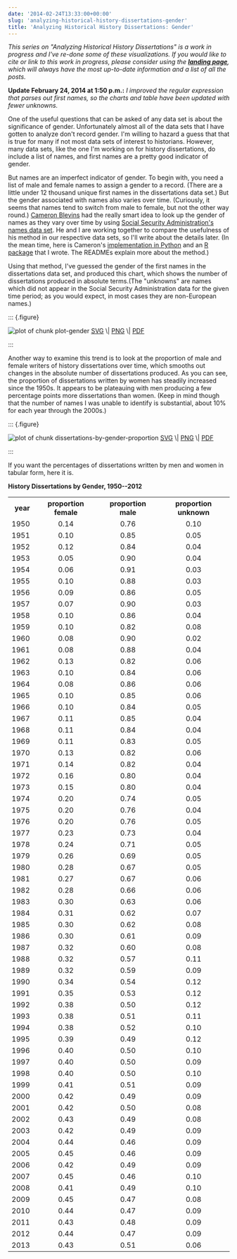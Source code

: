 ```yaml
---
date: '2014-02-24T13:33:00+00:00'
slug: 'analyzing-historical-history-dissertations-gender'
title: 'Analyzing Historical History Dissertations: Gender'
---
```


*This series on "Analyzing Historical History Dissertations" is a work in progress and I've re-done some of these visualizations. If you would like to cite or link to this work in progress, please consider using the **[landing page](http://lincolnmullen.com/research/history-dissertations/)**, which will always have the most up-to-date information and a list of all the posts.*

**Update February 24, 2014 at 1:50 p.m.:** *I improved the regular expression that parses out first names, so the charts and table have been updated with fewer unknowns.*

One of the useful questions that can be asked of any data set is about the significance of gender. Unfortunately almost all of the data sets that I have gotten to analyze don't record gender. I'm willing to hazard a guess that that is true for many if not most data sets of interest to historians. However, many data sets, like the one I'm working on for history dissertations, do include a list of names, and first names are a pretty good indicator of gender.

But names are an imperfect indicator of gender. To begin with, you need a list of male and female names to assign a gender to a record. (There are a little under 12 thousand unique first names in the dissertations data set.) But the gender associated with names also varies over time. (Curiously, it seems that names tend to switch from male to female, but not the other way round.) [Cameron Blevins](http://www.cameronblevins.org/) had the really smart idea to look up the gender of names as they vary over time by using [Social Security Administration's names data set](http://catalog.data.gov/dataset/baby-names-from-social-security-card-applications-national-level-data). He and I are working together to compare the usefulness of his method in our respective data sets, so I'll write about the details later. (In the mean time, here is Cameron's [implementation in Python](https://github.com/cblevins/Gender-ID-By-Time) and an [R package](https://github.com/lmullen/gender) that I wrote. The READMEs explain more about the method.)

Using that method, I've guessed the gender of the first names in the dissertations data set, and produced this chart, which shows the number of dissertations produced in absolute terms.(The "unknowns" are names which did not appear in the Social Security Administration data for the given time period; as you would expect, in most cases they are non-European names.)

::: {.figure}
<p>
<img src="/downloads/historical-dissertations/plot-gender.svg" alt="plot of chunk plot-gender" /> <a href="/downloads/historical-dissertations/plot-gender.svg">SVG</a> \| <a href="/downloads/historical-dissertations/plot-gender.png">PNG</a> \| <a href="/downloads/historical-dissertations/plot-gender.pdf">PDF</a>
</p>
:::

Another way to examine this trend is to look at the proportion of male and female writers of history dissertations over time, which smooths out changes in the absolute number of dissertations produced. As you can see, the proportion of dissertations written by women has steadily increased since the 1950s. It appears to be plateauing with men producing a few percentage points more dissertations than women. (Keep in mind though that the number of names I was unable to identify is substantial, about 10% for each year through the 2000s.)

::: {.figure}
<p>
<img src="/downloads/historical-dissertations/dissertations-by-gender-proportion.svg" alt="plot of chunk dissertations-by-gender-proportion" /> <a href="/downloads/historical-dissertations/dissertations-by-gender-proportion.svg">SVG</a> \| <a href="/downloads/historical-dissertations/dissertations-by-gender-proportion.png">PNG</a> \| <a href="/downloads/historical-dissertations/dissertations-by-gender-proportion.pdf">PDF</a>
</p>
:::

If you want the percentages of dissertations written by men and women in tabular form, here it is.

**History Dissertations by Gender, 1950--2012**

<table>
<tr class="header">
<th style="text-align: right;">
year
</th>
<th style="text-align: center;">
proportion female
</th>
<th style="text-align: center;">
proportion male
</th>
<th style="text-align: center;">
proportion unknown
</th>
</tr>
<tr class="odd">
<td style="text-align: right;">
1950
</td>
<td style="text-align: center;">
0.14
</td>
<td style="text-align: center;">
0.76
</td>
<td style="text-align: center;">
0.10
</td>
</tr>
<tr class="even">
<td style="text-align: right;">
1951
</td>
<td style="text-align: center;">
0.10
</td>
<td style="text-align: center;">
0.85
</td>
<td style="text-align: center;">
0.05
</td>
</tr>
<tr class="odd">
<td style="text-align: right;">
1952
</td>
<td style="text-align: center;">
0.12
</td>
<td style="text-align: center;">
0.84
</td>
<td style="text-align: center;">
0.04
</td>
</tr>
<tr class="even">
<td style="text-align: right;">
1953
</td>
<td style="text-align: center;">
0.05
</td>
<td style="text-align: center;">
0.90
</td>
<td style="text-align: center;">
0.04
</td>
</tr>
<tr class="odd">
<td style="text-align: right;">
1954
</td>
<td style="text-align: center;">
0.06
</td>
<td style="text-align: center;">
0.91
</td>
<td style="text-align: center;">
0.03
</td>
</tr>
<tr class="even">
<td style="text-align: right;">
1955
</td>
<td style="text-align: center;">
0.10
</td>
<td style="text-align: center;">
0.88
</td>
<td style="text-align: center;">
0.03
</td>
</tr>
<tr class="odd">
<td style="text-align: right;">
1956
</td>
<td style="text-align: center;">
0.09
</td>
<td style="text-align: center;">
0.86
</td>
<td style="text-align: center;">
0.05
</td>
</tr>
<tr class="even">
<td style="text-align: right;">
1957
</td>
<td style="text-align: center;">
0.07
</td>
<td style="text-align: center;">
0.90
</td>
<td style="text-align: center;">
0.03
</td>
</tr>
<tr class="odd">
<td style="text-align: right;">
1958
</td>
<td style="text-align: center;">
0.10
</td>
<td style="text-align: center;">
0.86
</td>
<td style="text-align: center;">
0.04
</td>
</tr>
<tr class="even">
<td style="text-align: right;">
1959
</td>
<td style="text-align: center;">
0.10
</td>
<td style="text-align: center;">
0.82
</td>
<td style="text-align: center;">
0.08
</td>
</tr>
<tr class="odd">
<td style="text-align: right;">
1960
</td>
<td style="text-align: center;">
0.08
</td>
<td style="text-align: center;">
0.90
</td>
<td style="text-align: center;">
0.02
</td>
</tr>
<tr class="even">
<td style="text-align: right;">
1961
</td>
<td style="text-align: center;">
0.08
</td>
<td style="text-align: center;">
0.88
</td>
<td style="text-align: center;">
0.04
</td>
</tr>
<tr class="odd">
<td style="text-align: right;">
1962
</td>
<td style="text-align: center;">
0.13
</td>
<td style="text-align: center;">
0.82
</td>
<td style="text-align: center;">
0.06
</td>
</tr>
<tr class="even">
<td style="text-align: right;">
1963
</td>
<td style="text-align: center;">
0.10
</td>
<td style="text-align: center;">
0.84
</td>
<td style="text-align: center;">
0.06
</td>
</tr>
<tr class="odd">
<td style="text-align: right;">
1964
</td>
<td style="text-align: center;">
0.08
</td>
<td style="text-align: center;">
0.86
</td>
<td style="text-align: center;">
0.06
</td>
</tr>
<tr class="even">
<td style="text-align: right;">
1965
</td>
<td style="text-align: center;">
0.10
</td>
<td style="text-align: center;">
0.85
</td>
<td style="text-align: center;">
0.06
</td>
</tr>
<tr class="odd">
<td style="text-align: right;">
1966
</td>
<td style="text-align: center;">
0.10
</td>
<td style="text-align: center;">
0.84
</td>
<td style="text-align: center;">
0.05
</td>
</tr>
<tr class="even">
<td style="text-align: right;">
1967
</td>
<td style="text-align: center;">
0.11
</td>
<td style="text-align: center;">
0.85
</td>
<td style="text-align: center;">
0.04
</td>
</tr>
<tr class="odd">
<td style="text-align: right;">
1968
</td>
<td style="text-align: center;">
0.11
</td>
<td style="text-align: center;">
0.84
</td>
<td style="text-align: center;">
0.04
</td>
</tr>
<tr class="even">
<td style="text-align: right;">
1969
</td>
<td style="text-align: center;">
0.11
</td>
<td style="text-align: center;">
0.83
</td>
<td style="text-align: center;">
0.05
</td>
</tr>
<tr class="odd">
<td style="text-align: right;">
1970
</td>
<td style="text-align: center;">
0.13
</td>
<td style="text-align: center;">
0.82
</td>
<td style="text-align: center;">
0.06
</td>
</tr>
<tr class="even">
<td style="text-align: right;">
1971
</td>
<td style="text-align: center;">
0.14
</td>
<td style="text-align: center;">
0.82
</td>
<td style="text-align: center;">
0.04
</td>
</tr>
<tr class="odd">
<td style="text-align: right;">
1972
</td>
<td style="text-align: center;">
0.16
</td>
<td style="text-align: center;">
0.80
</td>
<td style="text-align: center;">
0.04
</td>
</tr>
<tr class="even">
<td style="text-align: right;">
1973
</td>
<td style="text-align: center;">
0.15
</td>
<td style="text-align: center;">
0.80
</td>
<td style="text-align: center;">
0.04
</td>
</tr>
<tr class="odd">
<td style="text-align: right;">
1974
</td>
<td style="text-align: center;">
0.20
</td>
<td style="text-align: center;">
0.74
</td>
<td style="text-align: center;">
0.05
</td>
</tr>
<tr class="even">
<td style="text-align: right;">
1975
</td>
<td style="text-align: center;">
0.20
</td>
<td style="text-align: center;">
0.76
</td>
<td style="text-align: center;">
0.04
</td>
</tr>
<tr class="odd">
<td style="text-align: right;">
1976
</td>
<td style="text-align: center;">
0.20
</td>
<td style="text-align: center;">
0.76
</td>
<td style="text-align: center;">
0.05
</td>
</tr>
<tr class="even">
<td style="text-align: right;">
1977
</td>
<td style="text-align: center;">
0.23
</td>
<td style="text-align: center;">
0.73
</td>
<td style="text-align: center;">
0.04
</td>
</tr>
<tr class="odd">
<td style="text-align: right;">
1978
</td>
<td style="text-align: center;">
0.24
</td>
<td style="text-align: center;">
0.71
</td>
<td style="text-align: center;">
0.05
</td>
</tr>
<tr class="even">
<td style="text-align: right;">
1979
</td>
<td style="text-align: center;">
0.26
</td>
<td style="text-align: center;">
0.69
</td>
<td style="text-align: center;">
0.05
</td>
</tr>
<tr class="odd">
<td style="text-align: right;">
1980
</td>
<td style="text-align: center;">
0.28
</td>
<td style="text-align: center;">
0.67
</td>
<td style="text-align: center;">
0.05
</td>
</tr>
<tr class="even">
<td style="text-align: right;">
1981
</td>
<td style="text-align: center;">
0.27
</td>
<td style="text-align: center;">
0.67
</td>
<td style="text-align: center;">
0.06
</td>
</tr>
<tr class="odd">
<td style="text-align: right;">
1982
</td>
<td style="text-align: center;">
0.28
</td>
<td style="text-align: center;">
0.66
</td>
<td style="text-align: center;">
0.06
</td>
</tr>
<tr class="even">
<td style="text-align: right;">
1983
</td>
<td style="text-align: center;">
0.30
</td>
<td style="text-align: center;">
0.63
</td>
<td style="text-align: center;">
0.06
</td>
</tr>
<tr class="odd">
<td style="text-align: right;">
1984
</td>
<td style="text-align: center;">
0.31
</td>
<td style="text-align: center;">
0.62
</td>
<td style="text-align: center;">
0.07
</td>
</tr>
<tr class="even">
<td style="text-align: right;">
1985
</td>
<td style="text-align: center;">
0.30
</td>
<td style="text-align: center;">
0.62
</td>
<td style="text-align: center;">
0.08
</td>
</tr>
<tr class="odd">
<td style="text-align: right;">
1986
</td>
<td style="text-align: center;">
0.30
</td>
<td style="text-align: center;">
0.61
</td>
<td style="text-align: center;">
0.09
</td>
</tr>
<tr class="even">
<td style="text-align: right;">
1987
</td>
<td style="text-align: center;">
0.32
</td>
<td style="text-align: center;">
0.60
</td>
<td style="text-align: center;">
0.08
</td>
</tr>
<tr class="odd">
<td style="text-align: right;">
1988
</td>
<td style="text-align: center;">
0.32
</td>
<td style="text-align: center;">
0.57
</td>
<td style="text-align: center;">
0.11
</td>
</tr>
<tr class="even">
<td style="text-align: right;">
1989
</td>
<td style="text-align: center;">
0.32
</td>
<td style="text-align: center;">
0.59
</td>
<td style="text-align: center;">
0.09
</td>
</tr>
<tr class="odd">
<td style="text-align: right;">
1990
</td>
<td style="text-align: center;">
0.34
</td>
<td style="text-align: center;">
0.54
</td>
<td style="text-align: center;">
0.12
</td>
</tr>
<tr class="even">
<td style="text-align: right;">
1991
</td>
<td style="text-align: center;">
0.35
</td>
<td style="text-align: center;">
0.53
</td>
<td style="text-align: center;">
0.12
</td>
</tr>
<tr class="odd">
<td style="text-align: right;">
1992
</td>
<td style="text-align: center;">
0.38
</td>
<td style="text-align: center;">
0.50
</td>
<td style="text-align: center;">
0.12
</td>
</tr>
<tr class="even">
<td style="text-align: right;">
1993
</td>
<td style="text-align: center;">
0.38
</td>
<td style="text-align: center;">
0.51
</td>
<td style="text-align: center;">
0.11
</td>
</tr>
<tr class="odd">
<td style="text-align: right;">
1994
</td>
<td style="text-align: center;">
0.38
</td>
<td style="text-align: center;">
0.52
</td>
<td style="text-align: center;">
0.10
</td>
</tr>
<tr class="even">
<td style="text-align: right;">
1995
</td>
<td style="text-align: center;">
0.39
</td>
<td style="text-align: center;">
0.49
</td>
<td style="text-align: center;">
0.12
</td>
</tr>
<tr class="odd">
<td style="text-align: right;">
1996
</td>
<td style="text-align: center;">
0.40
</td>
<td style="text-align: center;">
0.50
</td>
<td style="text-align: center;">
0.10
</td>
</tr>
<tr class="even">
<td style="text-align: right;">
1997
</td>
<td style="text-align: center;">
0.40
</td>
<td style="text-align: center;">
0.50
</td>
<td style="text-align: center;">
0.09
</td>
</tr>
<tr class="odd">
<td style="text-align: right;">
1998
</td>
<td style="text-align: center;">
0.40
</td>
<td style="text-align: center;">
0.50
</td>
<td style="text-align: center;">
0.10
</td>
</tr>
<tr class="even">
<td style="text-align: right;">
1999
</td>
<td style="text-align: center;">
0.41
</td>
<td style="text-align: center;">
0.51
</td>
<td style="text-align: center;">
0.09
</td>
</tr>
<tr class="odd">
<td style="text-align: right;">
2000
</td>
<td style="text-align: center;">
0.42
</td>
<td style="text-align: center;">
0.49
</td>
<td style="text-align: center;">
0.09
</td>
</tr>
<tr class="even">
<td style="text-align: right;">
2001
</td>
<td style="text-align: center;">
0.42
</td>
<td style="text-align: center;">
0.50
</td>
<td style="text-align: center;">
0.08
</td>
</tr>
<tr class="odd">
<td style="text-align: right;">
2002
</td>
<td style="text-align: center;">
0.43
</td>
<td style="text-align: center;">
0.49
</td>
<td style="text-align: center;">
0.08
</td>
</tr>
<tr class="even">
<td style="text-align: right;">
2003
</td>
<td style="text-align: center;">
0.42
</td>
<td style="text-align: center;">
0.49
</td>
<td style="text-align: center;">
0.09
</td>
</tr>
<tr class="odd">
<td style="text-align: right;">
2004
</td>
<td style="text-align: center;">
0.44
</td>
<td style="text-align: center;">
0.46
</td>
<td style="text-align: center;">
0.09
</td>
</tr>
<tr class="even">
<td style="text-align: right;">
2005
</td>
<td style="text-align: center;">
0.45
</td>
<td style="text-align: center;">
0.46
</td>
<td style="text-align: center;">
0.09
</td>
</tr>
<tr class="odd">
<td style="text-align: right;">
2006
</td>
<td style="text-align: center;">
0.42
</td>
<td style="text-align: center;">
0.49
</td>
<td style="text-align: center;">
0.09
</td>
</tr>
<tr class="even">
<td style="text-align: right;">
2007
</td>
<td style="text-align: center;">
0.45
</td>
<td style="text-align: center;">
0.46
</td>
<td style="text-align: center;">
0.10
</td>
</tr>
<tr class="odd">
<td style="text-align: right;">
2008
</td>
<td style="text-align: center;">
0.41
</td>
<td style="text-align: center;">
0.49
</td>
<td style="text-align: center;">
0.10
</td>
</tr>
<tr class="even">
<td style="text-align: right;">
2009
</td>
<td style="text-align: center;">
0.45
</td>
<td style="text-align: center;">
0.47
</td>
<td style="text-align: center;">
0.08
</td>
</tr>
<tr class="odd">
<td style="text-align: right;">
2010
</td>
<td style="text-align: center;">
0.44
</td>
<td style="text-align: center;">
0.47
</td>
<td style="text-align: center;">
0.09
</td>
</tr>
<tr class="even">
<td style="text-align: right;">
2011
</td>
<td style="text-align: center;">
0.43
</td>
<td style="text-align: center;">
0.48
</td>
<td style="text-align: center;">
0.09
</td>
</tr>
<tr class="odd">
<td style="text-align: right;">
2012
</td>
<td style="text-align: center;">
0.44
</td>
<td style="text-align: center;">
0.47
</td>
<td style="text-align: center;">
0.09
</td>
</tr>
<tr class="even">
<td style="text-align: right;">
2013
</td>
<td style="text-align: center;">
0.43
</td>
<td style="text-align: center;">
0.51
</td>
<td style="text-align: center;">
0.06
</td>
</tr>
</table>
